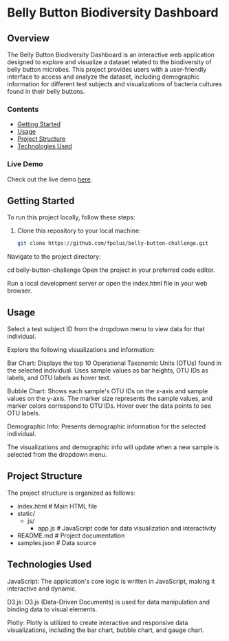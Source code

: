 # Belly Button Biodiversity Dashboard


## Overview

The Belly Button Biodiversity Dashboard is an interactive web application designed to explore and visualize a dataset related to the biodiversity of belly button microbes. This project provides users with a user-friendly interface to access and analyze the dataset, including demographic information for different test subjects and visualizations of bacteria cultures found in their belly buttons.

### Contents

- [Getting Started](#getting-started)
- [Usage](#usage)
- [Project Structure](#project-structure)
- [Technologies Used](#technologies-used)

### Live Demo

Check out the live demo [here](https://fpolus.github.io/belly-button-challenge/).

## Getting Started

To run this project locally, follow these steps:

1. Clone this repository to your local machine:

   ```bash
   git clone https://github.com/fpolus/belly-button-challenge.git

Navigate to the project directory:

cd belly-button-challenge
Open the project in your preferred code editor.

Run a local development server or open the index.html file in your web browser.

## Usage

Select a test subject ID from the dropdown menu to view data for that individual.

Explore the following visualizations and information:

Bar Chart: Displays the top 10 Operational Taxonomic Units (OTUs) found in the selected individual. Uses sample values as bar heights, OTU IDs as labels, and OTU labels as hover text.

Bubble Chart: Shows each sample's OTU IDs on the x-axis and sample values on the y-axis. The marker size represents the sample values, and marker colors correspond to OTU IDs. Hover over the data points to see OTU labels.

Demographic Info: Presents demographic information for the selected individual.

The visualizations and demographic info will update when a new sample is selected from the dropdown menu.

## Project Structure

The project structure is organized as follows:

- index.html            # Main HTML file
- static/
  - js/
    - app.js            # JavaScript code for data visualization and interactivity
- README.md             # Project documentation
- samples.json          # Data source

## Technologies Used

JavaScript: The application's core logic is written in JavaScript, making it interactive and dynamic.

D3.js: D3.js (Data-Driven Documents) is used for data manipulation and binding data to visual elements.

Plotly: Plotly is utilized to create interactive and responsive data visualizations, including the bar chart, bubble chart, and gauge chart.


